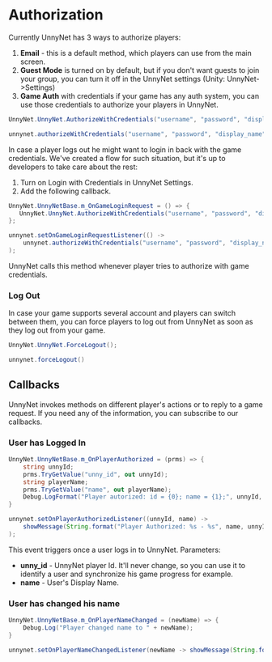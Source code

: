 # Authorization

Currently UnnyNet has 3 ways to authorize players:

1.  **Email** - this is a default method, which players can use from the main screen.
2.  **Guest Mode** is turned on by default, but if you don't want guests to join your group, you can turn it off in the UnnyNet settings (Unity: UnnyNet->Settings)
3.  **Game Auth** with credentials if your game has any auth system, you can use those credentials to authorize your players in UnnyNet.

```csharp fct_label="Unity"
UnnyNet.UnnyNet.AuthorizeWithCredentials("username", "password", "display_name");
```

```java fct_label="Java"
unnynet.authorizeWithCredentials("username", "password", "display_name", null);
```
    
In case a player logs out he might want to login in back with the game credentials. We've created a flow for such situation, but it's up to developers to take care about the rest:

1.  Turn on Login with Credentials in UnnyNet Settings.
2. Add the following callback.

```csharp fct_label="Unity"
UnnyNet.UnnyNetBase.m_OnGameLoginRequest = () => {
   UnnyNet.UnnyNet.AuthorizeWithCredentials("username", "password", "display_name");
};
```

```java fct_label="Java"
unnynet.setOnGameLoginRequestListener(() -> 
    unnynet.authorizeWithCredentials("username", "password", "display_name", null)
);
```

UnnyNet calls this method whenever player tries to authorize with game credentials.

### Log Out

In case your game supports several account and players can switch between them, you can force players to log out from UnnyNet as soon as they log out from your game.

```csharp fct_label="Unity"
UnnyNet.UnnyNet.ForceLogout();
```

```java fct_label="Java"
unnynet.forceLogout()
```
  
## Callbacks
    
UnnyNet invokes methods on different player's actions or to reply to a game request. If you need any of the information, you can subscribe to our callbacks.

### User has Logged In

```csharp fct_label="Unity"
UnnyNet.UnnyNetBase.m_OnPlayerAuthorized = (prms) => {
    string unnyId;
    prms.TryGetValue("unny_id", out unnyId);
    string playerName;
    prms.TryGetValue("name", out playerName);
    Debug.LogFormat("Player autorized: id = {0}; name = {1};", unnyId, playerName);
}
```

```java fct_label="Java"
unnynet.setOnPlayerAuthorizedListener((unnyId, name) -> 
    showMessage(String.format("Player Authorized: %s - %s", name, unnyId))
);
```

This event triggers once a user logs in to UnnyNet. Parameters:

* **unny_id** - UnnyNet player Id. It'll never change, so you can use it to identify a user and synchronize his game progress for example.
* **name** - User's Display Name.

### User has changed his name

```csharp fct_label="Unity"
UnnyNet.UnnyNetBase.m_OnPlayerNameChanged = (newName) => {
    Debug.Log("Player changed name to " + newName);
}
```

```java fct_label="Java"
unnynet.setOnPlayerNameChangedListener(newName -> showMessage(String.format("Player Name Changed: %s", newName)))
```
